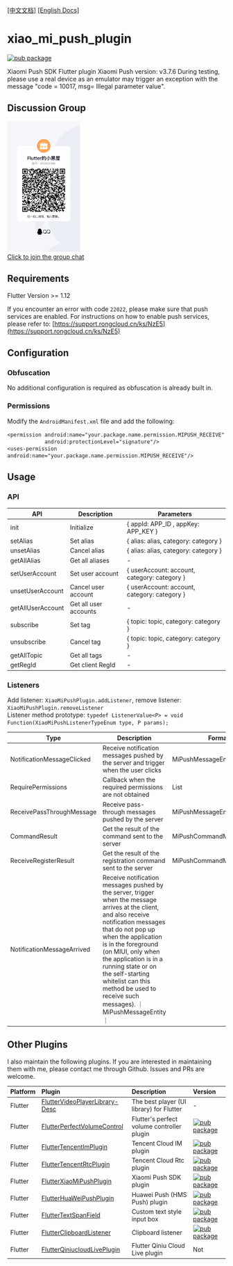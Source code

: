 [\[中文文档\]](https://github.com/JiangJuHong/FlutterPerfectVolumeControl/blob/master/README-zh.md)
[\[English Docs\]](https://github.com/JiangJuHong/FlutterPerfectVolumeControl/blob/master/README.md)

# xiao_mi_push_plugin
[![pub package](https://img.shields.io/pub/v/xiao_mi_push_plugin.svg)](https://pub.dartlang.org/packages/xiao_mi_push_plugin)

Xiaomi Push SDK Flutter plugin
Xiaomi Push version: v3.7.6
During testing, please use a real device as an emulator may trigger an exception with the message "code = 10017, msg= Illegal parameter value".

## Discussion Group
<img
src="https://raw.githubusercontent.com/JiangJuHong/access-images/master/other/qq-group.jpg"
height="300em" style="max-width:100%;display: inline-block;"/>  
[Click to join the group chat](https://jq.qq.com/?_wv=1027&k=QxCWMlUf)  

## Requirements
Flutter Version >= 1.12  

If you encounter an error with code `22022`, please make sure that push services are enabled. For instructions on how to enable push services, please refer to: [https://support.rongcloud.cn/ks/NzE5](https://support.rongcloud.cn/ks/NzE5)

## Configuration
### Obfuscation
No additional configuration is required as obfuscation is already built in.

### Permissions
Modify the `AndroidManifest.xml` file and add the following:
````
<permission android:name="your.package.name.permission.MIPUSH_RECEIVE"
            android:protectionLevel="signature"/>
<uses-permission android:name="your.package.name.permission.MIPUSH_RECEIVE"/>
````

## Usage
### API
|  API   | Description  | Parameters  | 
|  ----  | ----  | ----  |
| init  | Initialize | { appId: APP_ID , appKey: APP_KEY }
| setAlias  | Set alias | { alias: alias, category: category }
| unsetAlias  | Cancel alias | { alias: alias, category: category }
| getAllAlias  | Get all aliases | -
| setUserAccount  | Set user account | { userAccount: account, category: category }
| unsetUserAccount  | Cancel user account | { userAccount: account, category: category }
| getAllUserAccount  | Get all user accounts | -
| subscribe  | Set tag | { topic: topic, category: category }
| unsubscribe  | Cancel tag | { topic: topic, category: category }
| getAllTopic  | Get all tags | -
| getRegId  | Get client RegId | -

### Listeners
Add listener: `XiaoMiPushPlugin.addListener`, remove listener: `XiaoMiPushPlugin.removeListener`  
Listener method prototype: `typedef ListenerValue<P> = void Function(XiaoMiPushListenerTypeEnum type, P params);`

|  Type   | Description  | Format  | 
|  ----  | ----  | ----  |
| NotificationMessageClicked  | Receive notification messages pushed by the server and trigger when the user clicks | MiPushMessageEntity
| RequirePermissions  | Callback when the required permissions are not obtained | List<String>
| ReceivePassThroughMessage  | Receive pass-through messages pushed by the server | MiPushMessageEntity
| CommandResult  | Get the result of the command sent to the server | MiPushCommandMessageEntity
| ReceiveRegisterResult  | Get the result of the registration command sent to the server | MiPushCommandMessageEntity
| NotificationMessageArrived  | Receive notification messages pushed by the server, trigger when the message arrives at the client, and also receive notification messages that do not pop up when the application is in the foreground (on MIUI, only when the application is in a running state or on the self-starting whitelist can this method be used to receive such messages). ｜ MiPushMessageEntity ｜

## Other Plugins
I also maintain the following plugins. If you are interested in maintaining them with me, please contact me through Github. Issues and PRs are welcome.


| Platform | Plugin                                                                                      | Description                 | Version                                                                                                                                 |
|:--------|:------------------------------------------------------------------------------------------|:-------------------------|:------------------------------------------------------------------------------------------------------------------------------------|
| Flutter | [FlutterVideoPlayerLibrary-Desc](https://github.com/JiangJuHong/FlutterVideoPlayerLibrary-Desc) | The best player (UI library) for Flutter | - |
| Flutter | [FlutterPerfectVolumeControl](https://github.com/JiangJuHong/FlutterPerfectVolumeControl) | Flutter's perfect volume controller plugin | [![pub package](https://img.shields.io/pub/v/perfect_volume_control.svg)](https://pub.dartlang.org/packages/perfect_volume_control) |
| Flutter | [FlutterTencentImPlugin](https://github.com/JiangJuHong/FlutterTencentImPlugin)           | Tencent Cloud IM plugin               | [![pub package](https://img.shields.io/pub/v/tencent_im_plugin.svg)](https://pub.dartlang.org/packages/tencent_im_plugin)           |
| Flutter | [FlutterTencentRtcPlugin](https://github.com/JiangJuHong/FlutterTencentRtcPlugin)         | Tencent Cloud Rtc plugin              | [![pub package](https://img.shields.io/pub/v/tencent_rtc_plugin.svg)](https://pub.dartlang.org/packages/tencent_rtc_plugin)         |
| Flutter | [FlutterXiaoMiPushPlugin](https://github.com/JiangJuHong/FlutterXiaoMiPushPlugin)         | Xiaomi Push SDK plugin            | [![pub package](https://img.shields.io/pub/v/xiao_mi_push_plugin.svg)](https://pub.dartlang.org/packages/xiao_mi_push_plugin)       |
| Flutter | [FlutterHuaWeiPushPlugin](https://github.com/JiangJuHong/FlutterHuaWeiPushPlugin)         | Huawei Push (HMS Push) plugin     | [![pub package](https://img.shields.io/pub/v/hua_wei_push_plugin.svg)](https://pub.dartlang.org/packages/hua_wei_push_plugin)       |
| Flutter | [FlutterTextSpanField](https://github.com/JiangJuHong/FlutterTextSpanField)               | Custom text style input box         | [![pub package](https://img.shields.io/pub/v/text_span_field.svg)](https://pub.dartlang.org/packages/text_span_field)               |
| Flutter | [FlutterClipboardListener](https://github.com/JiangJuHong/FlutterClipboardListener)       | Clipboard listener               | [![pub package](https://img.shields.io/pub/v/clipboard_listener.svg)](https://pub.dartlang.org/packages/clipboard_listener)         |
| Flutter | [FlutterQiniucloudLivePlugin](https://github.com/JiangJuHong/FlutterQiniucloudLivePlugin) | Flutter Qiniu Cloud Live plugin    | Not

